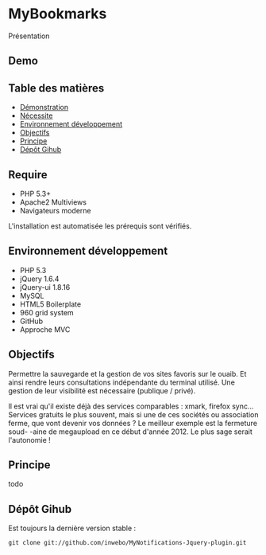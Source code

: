 # MyBookmarks

Présentation

## Demo

## Table des matières

* [Démonstration](#demo)
* [Nécessite](#require)
* [Environnement développement](#Environnement-développement)
* [Objectifs](#objectifs)
* [Principe](#Principe)
* [Dépôt Gihub](#Dépôt-Gihub)

## Require

* PHP 5.3+
* Apache2 Multiviews
* Navigateurs moderne

L'installation est automatisée les prérequis sont vérifiés.

## Environnement développement

* PHP 5.3
* jQuery 1.6.4
* jQuery-ui 1.8.16
* MySQL
* HTML5 Boilerplate
* 960 grid system
* GitHub
* Approche MVC

## Objectifs

Permettre la sauvegarde et la gestion de vos sites favoris sur le ouaib. Et ainsi rendre leurs consultations
indépendante du terminal utilisé. Une gestion de leur visibilité est nécessaire (publique / privé).

Il est vrai qu'il existe déjà des services comparables : xmark, firefox sync...
Services gratuits le plus souvent, mais si une de ces sociétés ou association
ferme, que vont devenir vos données ? Le meilleur exemple est la fermeture soud-
-aine de megaupload en ce début d'année 2012.
Le plus sage serait l'autonomie !

## Principe

todo

## Dépôt Gihub

Est toujours la dernière version stable :

    git clone git://github.com/inwebo/MyNotifications-Jquery-plugin.git
